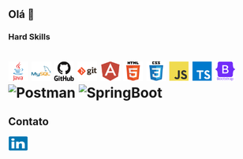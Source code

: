 ## Olá 👋


### **Hard Skills** 

<img src="https://raw.githubusercontent.com/devicons/devicon/master/icons/java/java-original-wordmark.svg" alt="Java" height="40"
style="max- width:100%"></img>
<img src="https://raw.githubusercontent.com/devicons/devicon/master/icons/mysql/mysql-original-wordmark.svg" alt="MySql" width="40" height="40"
style="max- width:100%"></img>
<img src="https://raw.githubusercontent.com/devicons/devicon/master/icons/github/github-original-wordmark.svg" alt="GitHub" width="40" height="40"
style="max- width:100%"></img>
<img src="https://raw.githubusercontent.com/devicons/devicon/master/icons/git/git-original-wordmark.svg" alt="Git" width="40" height="40"
style="max- width:100%"></img>
<img src="https://raw.githubusercontent.com/devicons/devicon/master/icons/angularjs/angularjs-plain.svg" alt="Ang" width="40" height="40"
style="max- width:100%"></img>
<img src="https://raw.githubusercontent.com/devicons/devicon/master/icons/html5/html5-original-wordmark.svg" alt="Html" width="40" height="40"
style="max- width:100%"></img>
<img src="https://raw.githubusercontent.com/devicons/devicon/master/icons/css3/css3-original-wordmark.svg" alt="CSS" width="40" height="40"
style="max- width:100%"></img>
<img src="https://raw.githubusercontent.com/devicons/devicon/master/icons/javascript/javascript-original.svg" alt="JS" width="40" height="40"
style="max- width:100%"></img>
<img src="https://raw.githubusercontent.com/devicons/devicon/master/icons/typescript/typescript-original.svg" alt="Type" width="40" height="40"
style="max- width:100%"></img>
<img src="https://raw.githubusercontent.com/devicons/devicon/master/icons/bootstrap/bootstrap-plain-wordmark.svg" alt="Bs" width="40" height="40"
style="max- width:100%"></img>
<img src="https://user-images.githubusercontent.com/2676579/34940598-17cc20f0-f9be-11e7-8c6d-f0190d502d64.png" alt="Postman" width="40" height="40"
style="max- width:100%"></img>
<img src="https://www.choczynski.pl/assets/img/spring-boot-icon.svg" alt="SpringBoot" width="40" height="40"
style="max- width:100%"></img>
======
## **Contato**
<a href="https://www.linkedin.com/in/mj77/" target="_blank">
<img align="center" alt="Milton-linkedin" height="30" width="40" src="https://raw.githubusercontent.com/devicons/devicon/master/icons/linkedin/linkedin-plain.svg" style="max-witdh:100%;"></a>




<!--
**Milton-668/milton-668** is a ✨ _special_ ✨ repository because its `README.md` (this file) appears on your GitHub profile.

Here are some ideas to get you started:

- 🔭 I’m currently working on ...
- 🌱 I’m currently learning ...
- 👯 I’m looking to collaborate on ...
- 🤔 I’m looking for help with ...
- 💬 Ask me about ...
- 📫 How to reach me: ...
- 😄 Pronouns: ...
- ⚡ Fun fact: ...
-->
